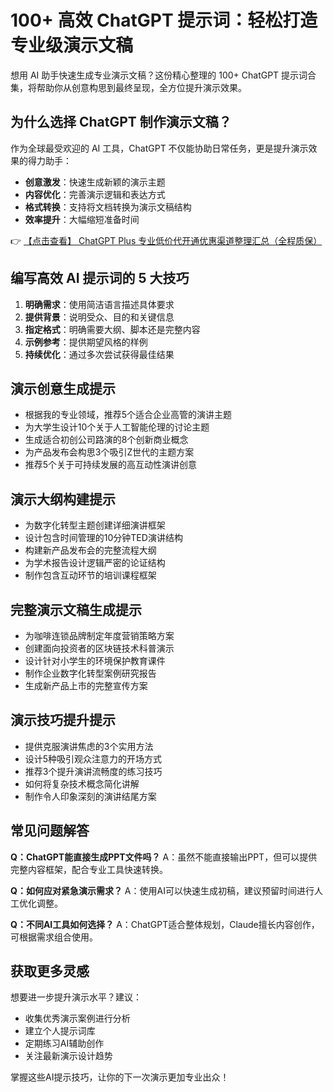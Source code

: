 # 100+ 高效 ChatGPT 提示词：轻松打造专业级演示文稿

想用 AI 助手快速生成专业演示文稿？这份精心整理的 100+ ChatGPT 提示词合集，将帮助你从创意构思到最终呈现，全方位提升演示效果。

## 为什么选择 ChatGPT 制作演示文稿？

作为全球最受欢迎的 AI 工具，ChatGPT 不仅能协助日常任务，更是提升演示效果的得力助手：

- **创意激发**：快速生成新颖的演示主题
- **内容优化**：完善演示逻辑和表达方式
- **格式转换**：支持将文档转换为演示文稿结构
- **效率提升**：大幅缩短准备时间

👉 [【点击查看】 ChatGPT Plus 专业低价代开通优惠渠道整理汇总（全程质保）](https://bit.ly/DaiKai)

## 编写高效 AI 提示词的 5 大技巧

1. **明确需求**：使用简洁语言描述具体要求
2. **提供背景**：说明受众、目的和关键信息
3. **指定格式**：明确需要大纲、脚本还是完整内容
4. **示例参考**：提供期望风格的样例
5. **持续优化**：通过多次尝试获得最佳结果

## 演示创意生成提示

- 根据我的专业领域，推荐5个适合企业高管的演讲主题
- 为大学生设计10个关于人工智能伦理的讨论主题
- 生成适合初创公司路演的8个创新商业概念
- 为产品发布会构思3个吸引Z世代的主题方案
- 推荐5个关于可持续发展的高互动性演讲创意

## 演示大纲构建提示

- 为数字化转型主题创建详细演讲框架
- 设计包含时间管理的10分钟TED演讲结构
- 构建新产品发布会的完整流程大纲
- 为学术报告设计逻辑严密的论证结构
- 制作包含互动环节的培训课程框架

## 完整演示文稿生成提示

- 为咖啡连锁品牌制定年度营销策略方案
- 创建面向投资者的区块链技术科普演示
- 设计针对小学生的环境保护教育课件
- 制作企业数字化转型案例研究报告
- 生成新产品上市的完整宣传方案

## 演示技巧提升提示

- 提供克服演讲焦虑的3个实用方法
- 设计5种吸引观众注意力的开场方式
- 推荐3个提升演讲流畅度的练习技巧
- 如何将复杂技术概念简化讲解
- 制作令人印象深刻的演讲结尾方案

## 常见问题解答

**Q：ChatGPT能直接生成PPT文件吗？**
A：虽然不能直接输出PPT，但可以提供完整内容框架，配合专业工具快速转换。

**Q：如何应对紧急演示需求？**
A：使用AI可以快速生成初稿，建议预留时间进行人工优化调整。

**Q：不同AI工具如何选择？**
A：ChatGPT适合整体规划，Claude擅长内容创作，可根据需求组合使用。

## 获取更多灵感

想要进一步提升演示水平？建议：
- 收集优秀演示案例进行分析
- 建立个人提示词库
- 定期练习AI辅助创作
- 关注最新演示设计趋势

掌握这些AI提示技巧，让你的下一次演示更加专业出众！
